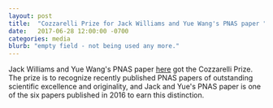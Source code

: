 ```yaml
---
layout: post
title:  "Cozzarelli Prize for Jack Williams and Yue Wang's PNAS paper "
date:   2017-06-28 12:00:00 -0700
categories: media
blurb: "empty field - not being used any more."
---
```


Jack Williams and Yue Wang's PNAS paper [here](http://www.pnas.org/content/113/33/9310.abstract) got the Cozzarelli Prize. The prize is to recognize recently published PNAS papers of outstanding scientific excellence and originality, and Jack and Yue's PNAS paper is one of the six papers published in 2016 to earn this distinction.
